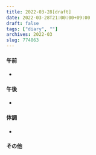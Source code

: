 ```yaml
---
title: 2022-03-28[draft]
date: 2022-03-28T21:00:00+09:00
draft: false
tags: ["diary", ""]
archives: 2022-03
slug: 774863
---
```

#### 午前
- 
#### 午後
- 
#### 体調
- 
#### その他